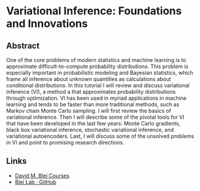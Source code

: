 # Variational Inference: Foundations and Innovations

## Abstract

One of the core problems of modern statistics and machine learning is to approximate difficult-to-compute probability distributions. This problem is especially important in probabilistic modeling and Bayesian statistics, which frame all inference about unknown quantities as calculations about conditional distributions. In this tutorial I will review and discuss variational inference (VI), a method a that approximates probability distributions through optimization. VI has been used in myriad applications in machine learning and tends to be faster than more traditional methods, such as Markov chain Monte Carlo sampling. I will first review the basics of variational inference. Then I will describe some of the pivotal tools for VI that have been developed in the last few years: Monte Carlo gradients, black box variational inference, stochastic variational inference, and variational autoencoders. Last, I will discuss some of the unsolved problems in VI and point to promising research directions.

## Links

* [David M. Blei Courses](http://www.cs.columbia.edu/~blei/courses.html)
* [Blei Lab · GitHub](https://github.com/Blei-Lab)